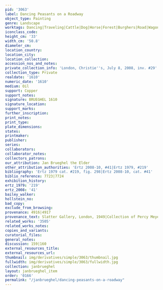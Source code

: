 ```yaml
---
pid: '3063'
label: Dancing Peasants on a Roadway
object_type: Painting
genre: Landscape
worktags: Dancing|Traveling|Cattle|Dog|Horse|Forest|Burghers|Road|Wagon
iconclass_code:
height_cm: '33'
width_cm: '50.8'
diameter_cm:
location_country:
location_city:
location_collection:
accession_nos_and_notes:
private_collection_info: 'London, Christie''s, July 8, 2008, inv. #29'
collection_type: Private
realdate: '1610'
numeric_date: '1610'
medium: Oil
support: Copper
support_notes:
signature: BRUEGHEL 1610
signature_location:
support_marks:
further_inscription:
print_notes:
print_type:
plate_dimensions:
states:
printmaker:
publisher:
series:
collaborators:
collaborator_notes:
collectors_patrons:
our_attribution: Jan Brueghel the Elder
other_attribution_authorities: 'Ertz 2008-10, #41|Ertz 1979, #219'
bibliography: 'Ertz 1979 cat. #219, fig. 298|Ertz 2008-10, cat. #41'
biblio_reference: 7723|7724
exhibition_history:
ertz_1979: '219'
ertz_2008: '41'
bailey_walker:
hollstein_no:
bad_copy:
exclude_from_browsing:
provenance: 4916|4917
provenance_text: Slatter Gallery, London, 1949|Collection of Percy Meyer (?), England
related_works: '3505'
related_works_notes:
copies_and_variants:
curatorial_files:
general_notes:
discussion: 159|160
external_resources_title:
external_resources_url:
thumbnail: img/derivatives/simple/3063/thumbnail.jpg
fullwidth: img/derivatives/simple/3063/fullwidth.jpg
collection: janbrueghel
layout: janbrueghel_item
order: '0166'
permalink: "/janbrueghel/dancing-peasants-on-a-roadway"
---
```

